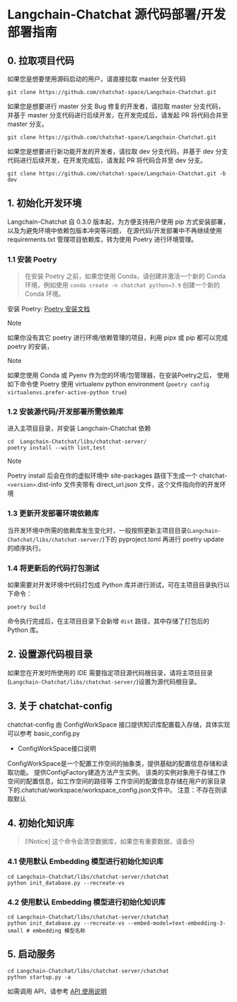 # Langchain-Chatchat 源代码部署/开发部署指南

## 0. 拉取项目代码

如果您是想要使用源码启动的用户，请直接拉取 master 分支代码

```shell
git clone https://github.com/chatchat-space/Langchain-Chatchat.git
```

如果您是想要进行 master 分支 Bug 修复的开发者，请拉取 master 分支代码，并基于 master 分支代码进行后续开发，在开发完成后，请发起 PR 将代码合并至 master 分支。

```shell
git clone https://github.com/chatchat-space/Langchain-Chatchat.git
```

如果您是想要进行新功能开发的开发者，请拉取 dev 分支代码，并基于 dev 分支代码进行后续开发，在开发完成后，请发起 PR 将代码合并至 dev 分支。

```shell
git clone https://github.com/chatchat-space/Langchain-Chatchat.git -b dev
```

## 1. 初始化开发环境

Langchain-Chatchat 自 0.3.0 版本起，为方便支持用户使用 pip 方式安装部署，以及为避免环境中依赖包版本冲突等问题，
在源代码/开发部署中不再继续使用 requirements.txt 管理项目依赖库，转为使用 Poetry 进行环境管理。

### 1.1 安装 Poetry

> 在安装 Poetry 之前，如果您使用 Conda，请创建并激活一个新的 Conda 环境，例如使用 `conda create -n chatchat python=3.9` 创建一个新的 Conda 环境。

安装 Poetry: [Poetry 安装文档](https://python-poetry.org/docs/#installing-with-pipx)

> [!Note]
> 如果你没有其它 poetry 进行环境/依赖管理的项目，利用 pipx 或 pip 都可以完成 poetry 的安装，

> [!Note]
> 如果您使用 Conda 或 Pyenv 作为您的环境/包管理器，在安装Poetry之后，
> 使用如下命令使 Poetry 使用 virtualenv python environment (`poetry config virtualenvs.prefer-active-python true`)

### 1.2 安装源代码/开发部署所需依赖库

进入主项目目录，并安装 Langchain-Chatchat 依赖

```shell
cd  Langchain-Chatchat/libs/chatchat-server/
poetry install --with lint,test
```

> [!Note]
> Poetry install 后会在你的虚拟环境中 site-packages 路径下生成一个 chatchat-`<version>`.dist-info 文件夹带有 direct_url.json 文件，这个文件指向你的开发环境

### 1.3 更新开发部署环境依赖库

当开发环境中所需的依赖库发生变化时，一般按照更新主项目目录(`Langchain-Chatchat/libs/chatchat-server/`)下的 pyproject.toml 再进行 poetry update 的顺序执行。

### 1.4 将更新后的代码打包测试

如果需要对开发环境中代码打包成 Python 库并进行测试，可在主项目目录执行以下命令：

```shell
poetry build
```

命令执行完成后，在主项目目录下会新增 `dist` 路径，其中存储了打包后的 Python 库。

## 2. 设置源代码根目录

如果您在开发时所使用的 IDE 需要指定项目源代码根目录，请将主项目目录(`Langchain-Chatchat/libs/chatchat-server/`)设置为源代码根目录。

## 3. 关于 chatchat-config

chatchat-config 由 ConfigWorkSpace 接口提供知识库配置载入存储，具体实现可以参考 basic_config.py

- ConfigWorkSpace接口说明

ConfigWorkSpace是一个配置工作空间的抽象类，提供基础的配置信息存储和读取功能。
提供ConfigFactory建造方法产生实例。
该类的实例对象用于存储工作空间的配置信息，如工作空间的路径等
工作空间的配置信息存储在用户的家目录下的.chatchat/workspace/workspace_config.json文件中。
注意：不存在则读取默认

## 4. 初始化知识库

> [!Notice]
> 这个命令会清空数据库，如果您有重要数据，请备份

### 4.1 使用默认 Embedding 模型进行初始化知识库

```shell
cd Langchain-Chatchat/libs/chatchat-server/chatchat
python init_database.py --recreate-vs
```

### 4.2 使用默认 Embedding 模型进行初始化知识库

```shell
cd Langchain-Chatchat/libs/chatchat-server/chatchat
python init_database.py --recreate-vs --embed-model=text-embedding-3-small # embedding 模型名称
```

## 5. 启动服务

```shell
cd Langchain-Chatchat/libs/chatchat-server/chatchat
python startup.py -a
```

如需调用 API，请参考 [API 使用说明](/Users/liuqian/Downloads/Langchain-Chatchat/docs/contributing/api.md)